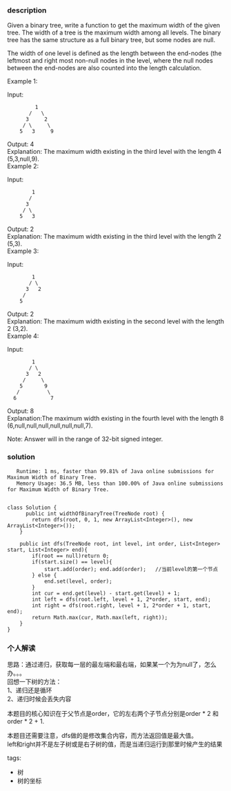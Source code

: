 ### description    
  Given a binary tree, write a function to get the maximum width of the given tree. The width of a tree is the maximum width among all levels. The binary tree has the same structure as a full binary tree, but some nodes are null.  
    
  The width of one level is defined as the length between the end-nodes (the leftmost and right most non-null nodes in the level, where the null nodes between the end-nodes are also counted into the length calculation.  
    
  Example 1:  
    
  Input:   
    
             1  
           /   \  
          3     2  
         / \     \    
        5   3     9   
    
  Output: 4  
  Explanation: The maximum width existing in the third level with the length 4 (5,3,null,9).  
  Example 2:  
    
  Input:   
    
            1  
           /    
          3      
         / \         
        5   3       
    
  Output: 2  
  Explanation: The maximum width existing in the third level with the length 2 (5,3).  
  Example 3:  
    
  Input:   
    
            1  
           / \  
          3   2   
         /          
        5        
    
  Output: 2  
  Explanation: The maximum width existing in the second level with the length 2 (3,2).  
  Example 4:  
    
  Input:   
    
            1  
           / \  
          3   2  
         /     \    
        5       9   
       /         \  
      6           7  
  Output: 8  
  Explanation:The maximum width existing in the fourth level with the length 8 (6,null,null,null,null,null,null,7).  
    
    
  Note: Answer will in the range of 32-bit signed integer.  
### solution    
```    
   Runtime: 1 ms, faster than 99.81% of Java online submissions for Maximum Width of Binary Tree.  
   Memory Usage: 36.5 MB, less than 100.00% of Java online submissions for Maximum Width of Binary Tree.  
     
     
class Solution {  
      public int widthOfBinaryTree(TreeNode root) {  
        return dfs(root, 0, 1, new ArrayList<Integer>(), new ArrayList<Integer>());  
    }  
  
    public int dfs(TreeNode root, int level, int order, List<Integer> start, List<Integer> end){  
        if(root == null)return 0;  
        if(start.size() == level){  
            start.add(order); end.add(order);   //当前level的第一个节点  
        } else {  
            end.set(level, order);  
        }  
        int cur = end.get(level) - start.get(level) + 1;  
        int left = dfs(root.left, level + 1, 2*order, start, end);  
        int right = dfs(root.right, level + 1, 2*order + 1, start, end);  
        return Math.max(cur, Math.max(left, right));  
    }  
}  
```    
    
### 个人解读    
    
  思路：通过递归，获取每一层的最左端和最右端，如果某一个为为null了，怎么办。。。  
  回想一下树的方法：  
  1、递归还是循环  
  2、递归时候会丢失内容  
    
  本题目的核心知识在于父节点是order，它的左右两个子节点分别是order * 2 和 order * 2 + 1.  
    
  本题目还需要注意，dfs做的是修改集合内容，而方法返回值是最大值。  
  left和right并不是左子树或是右子树的值，而是当递归运行到那里时候产生的结果  
    
    
tags:    
  -  树   
  -  树的坐标   

